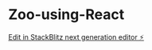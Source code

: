 # Zoo-using-React

[Edit in StackBlitz next generation editor ⚡️](https://stackblitz.com/~/github.com/raman2402/Zoo-using-React)